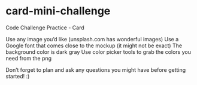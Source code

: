 # card-mini-challenge
Code Challenge Practice - Card

Use any image you’d like (unsplash.com has wonderful images)
Use a Google font that comes close to the mockup (it might not be exact)
The background color is dark gray
Use color picker tools to grab the colors you need from the png

Don’t forget to plan and ask any questions you might have before getting started! :) 
